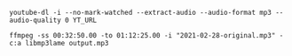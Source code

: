 `youtube-dl -i --no-mark-watched --extract-audio --audio-format mp3 --audio-quality 0 YT_URL`

`ffmpeg -ss 00:32:50.00 -to 01:12:25.00 -i "2021-02-28-original.mp3" -c:a libmp3lame output.mp3`
